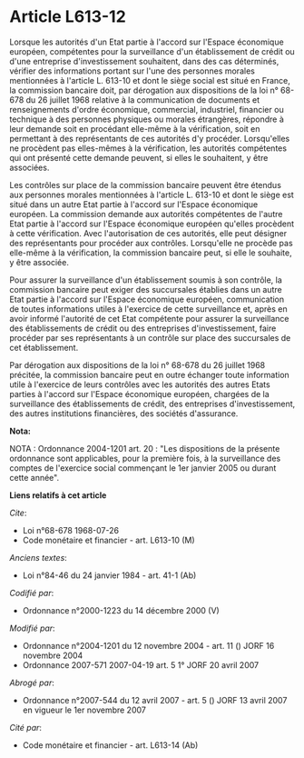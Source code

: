 # Article L613-12

Lorsque les autorités d'un Etat partie à l'accord sur l'Espace économique européen, compétentes pour la surveillance d'un
établissement de crédit ou d'une entreprise d'investissement souhaitent, dans des cas déterminés, vérifier des informations
portant sur l'une des personnes morales mentionnées à l'article L. 613-10 et dont le siège social est situé en France, la
commission bancaire doit, par dérogation aux dispositions de la loi n° 68-678 du 26 juillet 1968 relative à la communication
de documents et renseignements d'ordre économique, commercial, industriel, financier ou technique à des personnes physiques
ou morales étrangères, répondre à leur demande soit en procédant elle-même à la vérification, soit en permettant à des
représentants de ces autorités d'y procéder. Lorsqu'elles ne procèdent pas elles-mêmes à la vérification, les autorités
compétentes qui ont présenté cette demande peuvent, si elles le souhaitent, y être associées.

Les contrôles sur place de la commission bancaire peuvent être étendus aux personnes morales mentionnées à l'article L.
613-10 et dont le siège est situé dans un autre Etat partie à l'accord sur l'Espace économique européen. La commission
demande aux autorités compétentes de l'autre Etat partie à l'accord sur l'Espace économique européen qu'elles procèdent à
cette vérification. Avec l'autorisation de ces autorités, elle peut désigner des représentants pour procéder aux contrôles.
Lorsqu'elle ne procède pas elle-même à la vérification, la commission bancaire peut, si elle le souhaite, y être associée.

Pour assurer la surveillance d'un établissement soumis à son contrôle, la commission bancaire peut exiger des succursales
établies dans un autre Etat partie à l'accord sur l'Espace économique européen, communication de toutes informations utiles à
l'exercice de cette surveillance et, après en avoir informé l'autorité de cet Etat compétente pour assurer la surveillance
des établissements de crédit ou des entreprises d'investissement, faire procéder par ses représentants à un contrôle sur
place des succursales de cet établissement.

Par dérogation aux dispositions de la loi n° 68-678 du 26 juillet 1968 précitée, la commission bancaire peut en outre
échanger toute information utile à l'exercice de leurs contrôles avec les autorités des autres Etats parties à l'accord sur
l'Espace économique européen, chargées de la surveillance des établissements de crédit, des entreprises d'investissement, des
autres institutions financières, des sociétés d'assurance.

**Nota:**

NOTA : Ordonnance 2004-1201 art. 20 : "Les dispositions de la présente ordonnance sont applicables, pour la première fois, à
la surveillance des comptes de l'exercice social commençant le 1er janvier 2005 ou durant cette année".

**Liens relatifs à cet article**

_Cite_:

  - Loi n°68-678 1968-07-26
  - Code monétaire et financier - art. L613-10 (M)

_Anciens textes_:

  - Loi n°84-46 du 24 janvier 1984 - art. 41-1 (Ab)

_Codifié par_:

  - Ordonnance n°2000-1223 du 14 décembre 2000 (V)

_Modifié par_:

  - Ordonnance n°2004-1201 du 12 novembre 2004 - art. 11 () JORF 16 novembre 2004
  - Ordonnance 2007-571 2007-04-19 art. 5 1° JORF 20 avril 2007

_Abrogé par_:

  - Ordonnance n°2007-544 du 12 avril 2007 - art. 5 () JORF 13 avril 2007 en vigueur le 1er novembre 2007

_Cité par_:

  - Code monétaire et financier - art. L613-14 (Ab)

